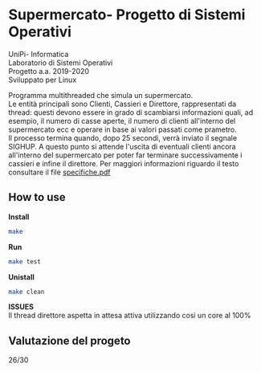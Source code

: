 # Supermercato- Progetto di Sistemi Operativi

UniPi- Informatica  
Laboratorio di Sistemi Operativi  
Progetto a.a. 2019-2020  
Sviluppato per Linux  

Programma multithreaded che simula un supermercato.   
Le entità principali sono Clienti, Cassieri e Direttore, rappresentati da thread: questi devono essere in grado di scambiarsi informazioni quali, ad esempio, il numero di casse aperte, il numero di clienti all'interno del supermercato ecc e operare in base ai valori passati come prametro.  
Il processo termina quando, dopo 25 secondi, verrà inviato il segnale SIGHUP. A questo punto si attende l'uscita di eventuali clienti ancora all'interno del supermercato per poter far terminare successivamente i cassieri e infine il direttore.
Per maggiori informazioni riguardo il testo consultare il file [specifiche.pdf](https://github.com/Osiride-projects/supermarket_simulation/blob/main/specifiche.pdf)  

## How to use  
**Install**
```bash
make
```  
**Run**
```bash
make test
```
**Unistall**
```bash
make clean
```

  
**ISSUES**  
Il thread direttore aspetta in attesa attiva utilizzando così un core al 100%  
  
## Valutazione del progeto  
26/30
